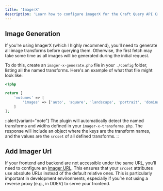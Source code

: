 ```yaml
---
title: 'ImagerX'
description: 'Learn how to configure imagerX for the Craft Query API Craft CMS plugin.'
---
```


## Image Generation
If you're using ImagerX (which I highly recommend), you'll need to generate all image transforms before querying them. 
Otherwise, the first fetch may take some time as all images will be generated during the initial request.

To do this, create an `imager-x-generate.php` file in your `./config` folder, listing all the named transforms. Here's an example of what that file might look like:


```php [imager-x-generate.php]
<?php

return [
    'volumes' => [
        'images' => ['auto', 'square', 'landscape', 'portrait', 'dominantColor'],
    ]
];
```

::alert{variant="note"}
The plugin will automatically detect the named transforms and widths defined in your `imager-x-transforms.php`. The response will include an object where the keys are the transform names, and the values are the `srcset` of all defined transforms.
::

## Add Imager Url 

If your frontend and backend are not accessible under the same URL, you’ll need to configure an [Imager URL](https://imager-x.spacecat.ninja/configuration.html#imagerurl-string-array). This ensures that your `srcset` attributes use absolute URLs instead of the default relative ones.
This is particularly important in development environments, especially if you’re not using a reverse proxy (e.g., in DDEV) to serve your frontend.